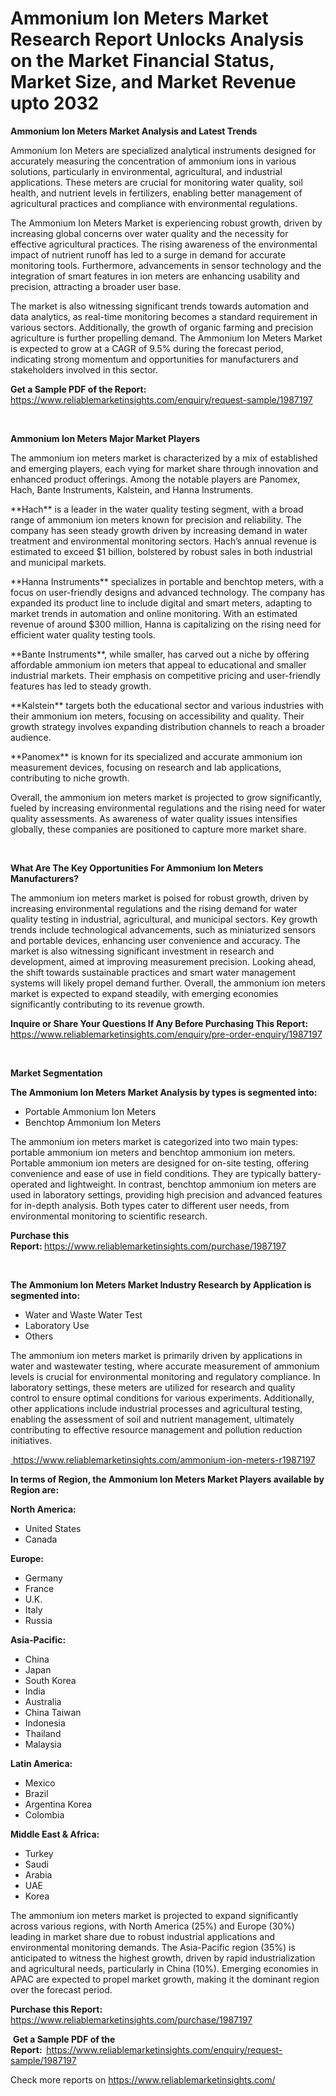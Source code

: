 <p><h1>Ammonium Ion Meters Market Research Report Unlocks Analysis on the Market Financial Status, Market Size, and Market Revenue upto 2032</h1></p><p><strong>Ammonium Ion Meters Market Analysis and Latest Trends</strong></p>
<p><p>Ammonium Ion Meters are specialized analytical instruments designed for accurately measuring the concentration of ammonium ions in various solutions, particularly in environmental, agricultural, and industrial applications. These meters are crucial for monitoring water quality, soil health, and nutrient levels in fertilizers, enabling better management of agricultural practices and compliance with environmental regulations.</p><p>The Ammonium Ion Meters Market is experiencing robust growth, driven by increasing global concerns over water quality and the necessity for effective agricultural practices. The rising awareness of the environmental impact of nutrient runoff has led to a surge in demand for accurate monitoring tools. Furthermore, advancements in sensor technology and the integration of smart features in ion meters are enhancing usability and precision, attracting a broader user base.</p><p>The market is also witnessing significant trends towards automation and data analytics, as real-time monitoring becomes a standard requirement in various sectors. Additionally, the growth of organic farming and precision agriculture is further propelling demand. The Ammonium Ion Meters Market is expected to grow at a CAGR of 9.5% during the forecast period, indicating strong momentum and opportunities for manufacturers and stakeholders involved in this sector.</p></p>
<p><strong>Get a Sample PDF of the Report:&nbsp;</strong> <a href="https://www.reliablemarketinsights.com/enquiry/request-sample/1987197?utm_campaign=2195&utm_medium=2&utm_source=Github&utm_content=ia&utm_term=02032025&utm_id=ammonium-ion-meters">https://www.reliablemarketinsights.com/enquiry/request-sample/1987197</a></p>
<p>&nbsp;</p>
<p><strong>Ammonium Ion Meters Major Market Players</strong></p>
<p><p>The ammonium ion meters market is characterized by a mix of established and emerging players, each vying for market share through innovation and enhanced product offerings. Among the notable players are Panomex, Hach, Bante Instruments, Kalstein, and Hanna Instruments.</p><p>**Hach** is a leader in the water quality testing segment, with a broad range of ammonium ion meters known for precision and reliability. The company has seen steady growth driven by increasing demand in water treatment and environmental monitoring sectors. Hach’s annual revenue is estimated to exceed $1 billion, bolstered by robust sales in both industrial and municipal markets.</p><p>**Hanna Instruments** specializes in portable and benchtop meters, with a focus on user-friendly designs and advanced technology. The company has expanded its product line to include digital and smart meters, adapting to market trends in automation and online monitoring. With an estimated revenue of around $300 million, Hanna is capitalizing on the rising need for efficient water quality testing tools.</p><p>**Bante Instruments**, while smaller, has carved out a niche by offering affordable ammonium ion meters that appeal to educational and smaller industrial markets. Their emphasis on competitive pricing and user-friendly features has led to steady growth.</p><p>**Kalstein** targets both the educational sector and various industries with their ammonium ion meters, focusing on accessibility and quality. Their growth strategy involves expanding distribution channels to reach a broader audience.</p><p>**Panomex** is known for its specialized and accurate ammonium ion measurement devices, focusing on research and lab applications, contributing to niche growth.</p><p>Overall, the ammonium ion meters market is projected to grow significantly, fueled by increasing environmental regulations and the rising need for water quality assessments. As awareness of water quality issues intensifies globally, these companies are positioned to capture more market share.</p></p>
<p>&nbsp;</p>
<p><strong>What Are The Key Opportunities For Ammonium Ion Meters Manufacturers?</strong></p>
<p><p>The ammonium ion meters market is poised for robust growth, driven by increasing environmental regulations and the rising demand for water quality testing in industrial, agricultural, and municipal sectors. Key growth trends include technological advancements, such as miniaturized sensors and portable devices, enhancing user convenience and accuracy. The market is also witnessing significant investment in research and development, aimed at improving measurement precision. Looking ahead, the shift towards sustainable practices and smart water management systems will likely propel demand further. Overall, the ammonium ion meters market is expected to expand steadily, with emerging economies significantly contributing to its revenue growth.</p></p>
<p><strong>Inquire or Share Your Questions If Any Before Purchasing This Report:</strong> <a href="https://www.reliablemarketinsights.com/enquiry/pre-order-enquiry/1987197?utm_campaign=2195&utm_medium=2&utm_source=Github&utm_content=ia&utm_term=02032025&utm_id=ammonium-ion-meters">https://www.reliablemarketinsights.com/enquiry/pre-order-enquiry/1987197</a></p>
<p>&nbsp;</p>
<p><strong>Market Segmentation</strong></p>
<p><strong>The Ammonium Ion Meters Market Analysis by types is segmented into:</strong></p>
<p><ul><li>Portable Ammonium Ion Meters</li><li>Benchtop Ammonium Ion Meters</li></ul></p>
<p><p>The ammonium ion meters market is categorized into two main types: portable ammonium ion meters and benchtop ammonium ion meters. Portable ammonium ion meters are designed for on-site testing, offering convenience and ease of use in field conditions. They are typically battery-operated and lightweight. In contrast, benchtop ammonium ion meters are used in laboratory settings, providing high precision and advanced features for in-depth analysis. Both types cater to different user needs, from environmental monitoring to scientific research.</p></p>
<p><strong>Purchase this Report:&nbsp;</strong><a href="https://www.reliablemarketinsights.com/purchase/1987197?utm_campaign=2195&utm_medium=2&utm_source=Github&utm_content=ia&utm_term=02032025&utm_id=ammonium-ion-meters">https://www.reliablemarketinsights.com/purchase/1987197</a></p>
<p>&nbsp;</p>
<p><strong>The Ammonium Ion Meters Market Industry Research by Application is segmented into:</strong></p>
<p><ul><li>Water and Waste Water Test</li><li>Laboratory Use</li><li>Others</li></ul></p>
<p><p>The ammonium ion meters market is primarily driven by applications in water and wastewater testing, where accurate measurement of ammonium levels is crucial for environmental monitoring and regulatory compliance. In laboratory settings, these meters are utilized for research and quality control to ensure optimal conditions for various experiments. Additionally, other applications include industrial processes and agricultural testing, enabling the assessment of soil and nutrient management, ultimately contributing to effective resource management and pollution reduction initiatives.</p></p>
<p><a href="https://www.reliablemarketinsights.com/ammonium-ion-meters-r1987197?utm_campaign=2195&utm_medium=2&utm_source=Github&utm_content=ia&utm_term=02032025&utm_id=ammonium-ion-meters">&nbsp;https://www.reliablemarketinsights.com/ammonium-ion-meters-r1987197</a></p>
<p><strong>In terms of Region, the Ammonium Ion Meters Market Players available by Region are:</strong></p>
<p>
    <p> <strong> North America: </strong>
        <ul>
            <li>United States</li>
            <li>Canada</li>
        </ul>
        </p> 
    <p> <strong> Europe: </strong>
        <ul>
            <li>Germany</li>
            <li>France</li>
            <li>U.K.</li>
            <li>Italy</li>
            <li>Russia</li>
        </ul>
        </p> 
    <p> <strong> Asia-Pacific: </strong>
        <ul>
            <li>China</li>
            <li>Japan</li>
            <li>South Korea</li>
            <li>India</li>
            <li>Australia</li>
            <li>China Taiwan</li>
            <li>Indonesia</li>
            <li>Thailand</li>
            <li>Malaysia</li>
        </ul>
        </p> 
    <p> <strong> Latin America: </strong>
        <ul>
            <li>Mexico</li>
            <li>Brazil</li>
            <li>Argentina Korea</li>
            <li>Colombia</li>
        </ul>
        </p> 
    <p> <strong> Middle East & Africa: </strong>
        <ul>
            <li>Turkey</li>
            <li>Saudi</li>
            <li>Arabia</li>
            <li>UAE</li>
            <li>Korea</li>
        </ul>
    </p>
    </p>
<p><p>The ammonium ion meters market is projected to expand significantly across various regions, with North America (25%) and Europe (30%) leading in market share due to robust industrial applications and environmental monitoring demands. The Asia-Pacific region (35%) is anticipated to witness the highest growth, driven by rapid industrialization and agricultural needs, particularly in China (10%). Emerging economies in APAC are expected to propel market growth, making it the dominant region over the forecast period.</p></p>
<p><strong>Purchase this Report: </strong><a href="https://www.reliablemarketinsights.com/purchase/1987197?utm_campaign=2195&utm_medium=2&utm_source=Github&utm_content=ia&utm_term=02032025&utm_id=ammonium-ion-meters">https://www.reliablemarketinsights.com/purchase/1987197</a></p>
<p>&nbsp;<strong>Get a Sample PDF of the Report:&nbsp;&nbsp;</strong><a href="https://www.reliablemarketinsights.com/enquiry/request-sample/1987197?utm_campaign=2195&utm_medium=2&utm_source=Github&utm_content=ia&utm_term=02032025&utm_id=ammonium-ion-meters">https://www.reliablemarketinsights.com/enquiry/request-sample/1987197</a></p>
<p><strong></strong></p>
<p>Check more reports on <a href="https://www.reliablemarketinsights.com/?utm_campaign=2195&utm_medium=2&utm_source=Github&utm_content=ia&utm_term=02032025&utm_id=ammonium-ion-meters">https://www.reliablemarketinsights.com/</a></p>